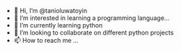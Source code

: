 - 👋 Hi, I’m @tanioluwatoyin
- 👀 I’m interested in learning a programming language...
- 🌱 I’m currently learning python
- 💞️ I’m looking to collaborate on different python projects
- 📫 How to reach me ...

<!---
tanioluwatoyin/tanioluwatoyin is a ✨ special ✨ repository because its `README.md` (this file) appears on your GitHub profile.
You can click the Preview link to take a look at your changes.
--->
